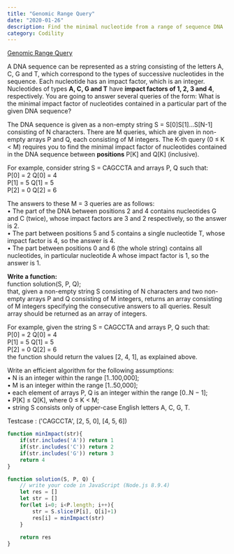 ```yaml
---
title: "Genomic Range Query"
date: "2020-01-26"
description: Find the minimal nucleotide from a range of sequence DNA
category: Codility
---
```


[Genomic Range Query](https://app.codility.com/programmers/lessons/5-prefix_sums/genomic_range_query/)

A DNA sequence can be represented as a string consisting of the letters A, C, G and T, which correspond to the types of successive nucleotides in the sequence. Each nucleotide has an impact factor, which is an integer. Nucleotides of types **A, C, G and T** have **impact factors of 1, 2, 3 and 4**, respectively. You are going to answer several queries of the form: What is the minimal impact factor of nucleotides contained in a particular part of the given DNA sequence?

The DNA sequence is given as a non-empty string S = S\[0\]S\[1\]...S\[N-1\] consisting of N characters. There are M queries, which are given in non-empty arrays P and Q, each consisting of M integers. The K-th query (0 ≤ K < M) requires you to find the minimal impact factor of nucleotides contained in the DNA sequence between **positions** P\[K\] and Q\[K\] (inclusive).

For example, consider string S = CAGCCTA and arrays P, Q such that:   
P\[0\] = 2 Q\[0\] = 4   
P\[1\] = 5 Q\[1\] = 5    
P\[2\] = 0 Q\[2\] = 6   

The answers to these M = 3 queries are as follows:   
•	The part of the DNA between positions 2 and 4 contains nucleotides G and C (twice), whose impact factors are 3 and 2 respectively, so the answer is 2.   
•	The part between positions 5 and 5 contains a single nucleotide T, whose impact factor is 4, so the answer is 4.   
•	The part between positions 0 and 6 (the whole string) contains all nucleotides, in particular nucleotide A whose impact factor is 1, so the answer is 1.   

**Write a function:**  
function solution(S, P, Q);    
that, given a non-empty string S consisting of N characters and two non-empty arrays P and Q consisting of M integers, returns an array consisting of M integers specifying the consecutive answers to all queries.
Result array should be returned as an array of integers.   

For example, given the string S = CAGCCTA and arrays P, Q such that:   
P\[0\] = 2 Q\[0\] = 4    
P\[1\] = 5 Q\[1\] = 5     
P\[2\] = 0 Q\[2\] = 6    
the function should return the values \[2, 4, 1\], as explained above.

Write an efficient algorithm for the following assumptions:    
•	N is an integer within the range \[1..100,000\];    
•	M is an integer within the range \[1..50,000\];    
•	each element of arrays P, Q is an integer within the range \[0..N − 1\];     
•	P\[K\] ≤ Q\[K\], where 0 ≤ K < M;      
•	string S consists only of upper-case English letters A, C, G, T.      

Testcase : ('CAGCCTA', \[2, 5, 0\], \[4, 5, 6\])       

```js
function minImpact(str){
    if(str.includes('A')) return 1
    if(str.includes('C')) return 2
    if(str.includes('G')) return 3
    return 4
}

function solution(S, P, Q) {
    // write your code in JavaScript (Node.js 8.9.4)
    let res = []
    let str = []
    for(let i=0; i<P.length; i++){
        str = S.slice(P[i], Q[i]+1)
        res[i] = minImpact(str)
    }
    
    return res
}
```
